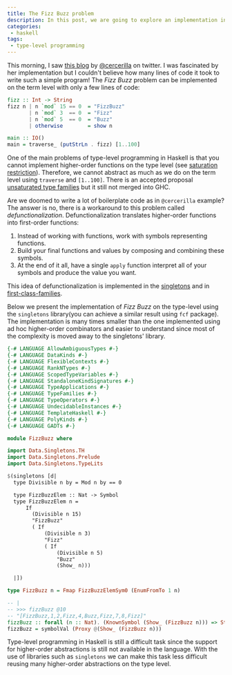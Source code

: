 ```yaml
---
title: The Fizz Buzz problem
description: In this post, we are going to explore an implementation in Haskell of the well-known program Fizz Buzz but on the type-level.
categories:
 - haskell
tags:
 - type-level programming
---
```


This morning, I saw [this blog](https://twitter.com/cercerilla/status/1441994898870177796?s=20) by [@cercerilla](https://twitter.com/cercerilla/) on twitter. I was fascinated by her implementation but I couldn't believe how many lines of code it took to write such a simple program! The _Fizz Buzz_ problem can be implemented on the term level with only a few lines of code:

```haskell
fizz :: Int -> String
fizz n | n `mod` 15 == 0  = "FizzBuzz"
       | n `mod` 3  == 0  = "Fizz"
       | n `mod` 5  == 0  = "Buzz"
       | otherwise        = show n

main :: IO()
main = traverse_ (putStrLn . fizz) [1..100]
```

One of the main problems of type-level programming in Haskell is that you cannot implement higher-order functions on the type level (see [saturation restriction](https://github.com/ghc-proposals/ghc-proposals/blob/master/proposals/0242-unsaturated-type-families.rst#recap-saturation-restriction)). Therefore, we cannot abstract as much as we do on the term level using `traverse` and `[1..100]`. There is an accepted proposal [unsaturated type families](https://github.com/ghc-proposals/ghc-proposals/blob/master/proposals/0242-unsaturated-type-families.rst) but it still not merged into GHC.

Are we doomed to write a lot of boilerplate code as in `@cercerilla` example? The answer is no, there is a workaround to this problem called _defunctionalization_. Defunctionalization translates higher-order functions into first-order functions:

1. Instead of working with functions, work with symbols representing functions.
2. Build your final functions and values by composing and combining these symbols.
3. At the end of it all, have a single `apply` function interpret all of your symbols and produce the value you want.

This idea of defunctionalization is implemented in the [singletons](https://hackage.haskell.org/package/singletons) and in [first-class-families](https://hackage.haskell.org/package/first-class-families).

Below we present the implementation of _Fizz Buzz_ on the type-level using the `singletons` library(you can achieve a similar result using `fcf` package). The implementation is many times smaller than the one implemented using ad hoc higher-order combinators and easier to understand since most of the complexity is moved away to the singletons' library.

```haskell
{-# LANGUAGE AllowAmbiguousTypes #-}
{-# LANGUAGE DataKinds #-}
{-# LANGUAGE FlexibleContexts #-}
{-# LANGUAGE RankNTypes #-}
{-# LANGUAGE ScopedTypeVariables #-}
{-# LANGUAGE StandaloneKindSignatures #-}
{-# LANGUAGE TypeApplications #-}
{-# LANGUAGE TypeFamilies #-}
{-# LANGUAGE TypeOperators #-}
{-# LANGUAGE UndecidableInstances #-}
{-# LANGUAGE TemplateHaskell #-}
{-# LANGUAGE PolyKinds #-}
{-# LANGUAGE GADTs #-}

module FizzBuzz where

import Data.Singletons.TH
import Data.Singletons.Prelude
import Data.Singletons.TypeLits

$(singletons [d|
  type Divisible n by = Mod n by == 0

  type FizzBuzzElem :: Nat -> Symbol
  type FizzBuzzElem n =
      If
        (Divisible n 15)
        "FizzBuzz"
        ( If
            (Divisible n 3)
            "Fizz"
            ( If
                (Divisible n 5)
                "Buzz"
                (Show_ n)))

  |])

type FizzBuzz n = Fmap FizzBuzzElemSym0 (EnumFromTo 1 n)

-- |
-- >>> fizzBuzz @10
-- "[FizzBuzz,1,2,Fizz,4,Buzz,Fizz,7,8,Fizz]"
fizzBuzz :: forall (n :: Nat). (KnownSymbol (Show_ (FizzBuzz n))) => String
fizzBuzz = symbolVal (Proxy @(Show_ (FizzBuzz n)))
```

Type-level programming in Haskell is still a difficult task since the support for higher-order abstractions is still not available in the language. With the use of libraries such as `singletons` we can make this task less difficult reusing many higher-order abstractions on the type level.
